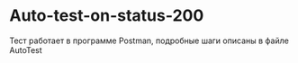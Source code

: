 # Auto-test-on-status-200
Тест работает в программе Postman,
подробные шаги описаны в файле AutoTest
